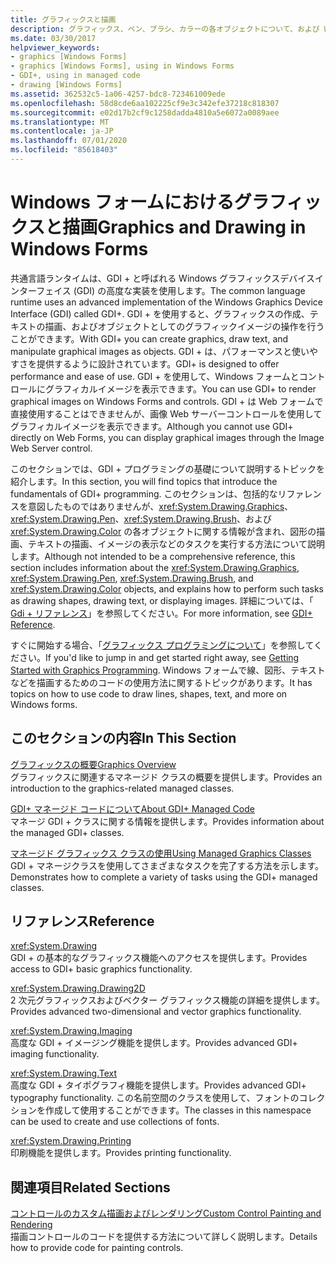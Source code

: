 ```yaml
---
title: グラフィックスと描画
description: グラフィックス、ペン、ブラシ、カラーの各オブジェクトについて、および Windows フォームで図形の描画、テキストの描画、画像の表示などのタスクを実行する方法について説明します。
ms.date: 03/30/2017
helpviewer_keywords:
- graphics [Windows Forms]
- graphics [Windows Forms], using in Windows Forms
- GDI+, using in managed code
- drawing [Windows Forms]
ms.assetid: 362532c5-1a06-4257-bdc8-723461009ede
ms.openlocfilehash: 58d8cde6aa102225cf9e3c342efe37218c818307
ms.sourcegitcommit: e02d17b2cf9c1258dadda4810a5e6072a0089aee
ms.translationtype: MT
ms.contentlocale: ja-JP
ms.lasthandoff: 07/01/2020
ms.locfileid: "85618403"
---
```

# <a name="graphics-and-drawing-in-windows-forms"></a><span data-ttu-id="cec4c-103">Windows フォームにおけるグラフィックスと描画</span><span class="sxs-lookup"><span data-stu-id="cec4c-103">Graphics and Drawing in Windows Forms</span></span>
<span data-ttu-id="cec4c-104">共通言語ランタイムは、GDI + と呼ばれる Windows グラフィックスデバイスインターフェイス (GDI) の高度な実装を使用します。</span><span class="sxs-lookup"><span data-stu-id="cec4c-104">The common language runtime uses an advanced implementation of the Windows Graphics Device Interface (GDI) called GDI+.</span></span> <span data-ttu-id="cec4c-105">GDI + を使用すると、グラフィックスの作成、テキストの描画、およびオブジェクトとしてのグラフィックイメージの操作を行うことができます。</span><span class="sxs-lookup"><span data-stu-id="cec4c-105">With GDI+ you can create graphics, draw text, and manipulate graphical images as objects.</span></span> <span data-ttu-id="cec4c-106">GDI + は、パフォーマンスと使いやすさを提供するように設計されています。</span><span class="sxs-lookup"><span data-stu-id="cec4c-106">GDI+ is designed to offer performance and ease of use.</span></span> <span data-ttu-id="cec4c-107">GDI + を使用して、Windows フォームとコントロールにグラフィカルイメージを表示できます。</span><span class="sxs-lookup"><span data-stu-id="cec4c-107">You can use GDI+ to render graphical images on Windows Forms and controls.</span></span> <span data-ttu-id="cec4c-108">GDI + は Web フォームで直接使用することはできませんが、画像 Web サーバーコントロールを使用してグラフィカルイメージを表示できます。</span><span class="sxs-lookup"><span data-stu-id="cec4c-108">Although you cannot use GDI+ directly on Web Forms, you can display graphical images through the Image Web Server control.</span></span>  
  
 <span data-ttu-id="cec4c-109">このセクションでは、GDI + プログラミングの基礎について説明するトピックを紹介します。</span><span class="sxs-lookup"><span data-stu-id="cec4c-109">In this section, you will find topics that introduce the fundamentals of GDI+ programming.</span></span> <span data-ttu-id="cec4c-110">このセクションは、包括的なリファレンスを意図したものではありませんが、<xref:System.Drawing.Graphics>、<xref:System.Drawing.Pen>、<xref:System.Drawing.Brush>、および <xref:System.Drawing.Color> の各オブジェクトに関する情報が含まれ、図形の描画、テキストの描画、イメージの表示などのタスクを実行する方法について説明します。</span><span class="sxs-lookup"><span data-stu-id="cec4c-110">Although not intended to be a comprehensive reference, this section includes information about the <xref:System.Drawing.Graphics>, <xref:System.Drawing.Pen>, <xref:System.Drawing.Brush>, and <xref:System.Drawing.Color> objects, and explains how to perform such tasks as drawing shapes, drawing text, or displaying images.</span></span> <span data-ttu-id="cec4c-111">詳細については、「 [Gdi + リファレンス](/windows/desktop/gdiplus/-gdiplus-class-gdi-reference)」を参照してください。</span><span class="sxs-lookup"><span data-stu-id="cec4c-111">For more information, see [GDI+ Reference](/windows/desktop/gdiplus/-gdiplus-class-gdi-reference).</span></span>  
  
 <span data-ttu-id="cec4c-112">すぐに開始する場合、「[グラフィックス プログラミングについて](getting-started-with-graphics-programming.md)」を参照してください。</span><span class="sxs-lookup"><span data-stu-id="cec4c-112">If you'd like to jump in and get started right away, see [Getting Started with Graphics Programming](getting-started-with-graphics-programming.md).</span></span> <span data-ttu-id="cec4c-113">Windows フォームで線、図形、テキストなどを描画するためのコードの使用方法に関するトピックがあります。</span><span class="sxs-lookup"><span data-stu-id="cec4c-113">It has topics on how to use code to draw lines, shapes, text, and more on Windows forms.</span></span>  
  
## <a name="in-this-section"></a><span data-ttu-id="cec4c-114">このセクションの内容</span><span class="sxs-lookup"><span data-stu-id="cec4c-114">In This Section</span></span>  
 [<span data-ttu-id="cec4c-115">グラフィックスの概要</span><span class="sxs-lookup"><span data-stu-id="cec4c-115">Graphics Overview</span></span>](graphics-overview-windows-forms.md)  
 <span data-ttu-id="cec4c-116">グラフィックスに関連するマネージド クラスの概要を提供します。</span><span class="sxs-lookup"><span data-stu-id="cec4c-116">Provides an introduction to the graphics-related managed classes.</span></span>  
  
 [<span data-ttu-id="cec4c-117">GDI+ マネージド コードについて</span><span class="sxs-lookup"><span data-stu-id="cec4c-117">About GDI+ Managed Code</span></span>](about-gdi-managed-code.md)  
 <span data-ttu-id="cec4c-118">マネージ GDI + クラスに関する情報を提供します。</span><span class="sxs-lookup"><span data-stu-id="cec4c-118">Provides information about the managed GDI+ classes.</span></span>  
  
 [<span data-ttu-id="cec4c-119">マネージド グラフィックス クラスの使用</span><span class="sxs-lookup"><span data-stu-id="cec4c-119">Using Managed Graphics Classes</span></span>](using-managed-graphics-classes.md)  
 <span data-ttu-id="cec4c-120">GDI + マネージクラスを使用してさまざまなタスクを完了する方法を示します。</span><span class="sxs-lookup"><span data-stu-id="cec4c-120">Demonstrates how to complete a variety of tasks using the GDI+ managed classes.</span></span>  
  
## <a name="reference"></a><span data-ttu-id="cec4c-121">リファレンス</span><span class="sxs-lookup"><span data-stu-id="cec4c-121">Reference</span></span>  
 <xref:System.Drawing>  
 <span data-ttu-id="cec4c-122">GDI + の基本的なグラフィックス機能へのアクセスを提供します。</span><span class="sxs-lookup"><span data-stu-id="cec4c-122">Provides access to GDI+ basic graphics functionality.</span></span>  
  
 <xref:System.Drawing.Drawing2D>  
 <span data-ttu-id="cec4c-123">2 次元グラフィックスおよびベクター グラフィックス機能の詳細を提供します。</span><span class="sxs-lookup"><span data-stu-id="cec4c-123">Provides advanced two-dimensional and vector graphics functionality.</span></span>  
  
 <xref:System.Drawing.Imaging>  
 <span data-ttu-id="cec4c-124">高度な GDI + イメージング機能を提供します。</span><span class="sxs-lookup"><span data-stu-id="cec4c-124">Provides advanced GDI+ imaging functionality.</span></span>  
  
 <xref:System.Drawing.Text>  
 <span data-ttu-id="cec4c-125">高度な GDI + タイポグラフィ機能を提供します。</span><span class="sxs-lookup"><span data-stu-id="cec4c-125">Provides advanced GDI+ typography functionality.</span></span> <span data-ttu-id="cec4c-126">この名前空間のクラスを使用して、フォントのコレクションを作成して使用することができます。</span><span class="sxs-lookup"><span data-stu-id="cec4c-126">The classes in this namespace can be used to create and use collections of fonts.</span></span>  
  
 <xref:System.Drawing.Printing>  
 <span data-ttu-id="cec4c-127">印刷機能を提供します。</span><span class="sxs-lookup"><span data-stu-id="cec4c-127">Provides printing functionality.</span></span>  
  
## <a name="related-sections"></a><span data-ttu-id="cec4c-128">関連項目</span><span class="sxs-lookup"><span data-stu-id="cec4c-128">Related Sections</span></span>  
 [<span data-ttu-id="cec4c-129">コントロールのカスタム描画およびレンダリング</span><span class="sxs-lookup"><span data-stu-id="cec4c-129">Custom Control Painting and Rendering</span></span>](../controls/custom-control-painting-and-rendering.md)  
 <span data-ttu-id="cec4c-130">描画コントロールのコードを提供する方法について詳しく説明します。</span><span class="sxs-lookup"><span data-stu-id="cec4c-130">Details how to provide code for painting controls.</span></span>
